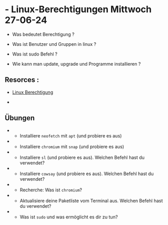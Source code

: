 # - Linux-Berechtigungen Mittwoch 27-06-24

- Was bedeutet Berechtigung ?

- Was ist Benutzer und Gruppen in linux ?

- Was ist sudo Befehl ?

- Wie kann man update, upgrade und Programme installieren ?

## Resorces :

- [Linux Berechtigung](https://www.redhat.com/sysadmin/linux-file-permissions-explained)

-

## Übungen

- - Installiere `neofetch` mit `apt` (und probiere es aus)
- - Installiere `chromium` mit `snap` (und probiere es aus)
- - Installiere `sl` (und probiere es aus). Welchen Befehl hast du verwendet?
- - Installiere `cowsay` (und probiere es aus). Welchen Befehl hast du verwendet?
- - Recherche: Was ist `chromium`?
- - Aktualisiere deine Paketliste vom Terminal aus. Welchen Befehl hast du verwendet?
- - Was ist `sudo` und was ermöglicht es dir zu tun?
